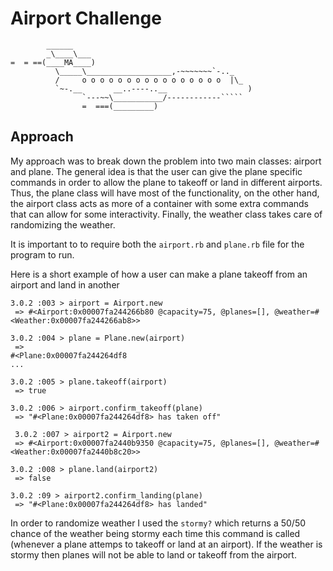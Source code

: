 Airport Challenge
=================

```
        ______
        _\____\___
=  = ==(____MA____)
          \_____\___________________,-~~~~~~~`-.._
          /     o o o o o o o o o o o o o o o o  |\_
          `~-.__       __..----..__                  )
                `---~~\___________/------------`````
                =  ===(_________)

```

Approach
---------

My approach was to break down the problem into two main classes: airport and plane. The general idea is that the user can give the plane specific commands in order to allow the plane to takeoff or land in different airports. Thus, the plane class will have most of the functionality, on the other hand, the airport class acts as more of a container with some extra commands that can allow for some interactivity. Finally, the weather class takes care of randomizing the weather. 

It is important to to require both the `airport.rb` and `plane.rb` file for the program to run.

Here is a short example of how a user can make a plane takeoff from an airport and land in another
```
3.0.2 :003 > airport = Airport.new
 => #<Airport:0x00007fa244266b80 @capacity=75, @planes=[], @weather=#<Weather:0x00007fa244266ab8>> 

3.0.2 :004 > plane = Plane.new(airport)
 => 
#<Plane:0x00007fa244264df8
... 

3.0.2 :005 > plane.takeoff(airport)
 => true 

3.0.2 :006 > airport.confirm_takeoff(plane)
 => "#<Plane:0x00007fa244264df8> has taken off"
 
 3.0.2 :007 > airport2 = Airport.new
 => #<Airport:0x00007fa2440b9350 @capacity=75, @planes=[], @weather=#<Weather:0x00007fa2440b8c20>> 

3.0.2 :008 > plane.land(airport2)
 => false 

3.0.2 :09 > airport2.confirm_landing(plane)
 => "#<Plane:0x00007fa244264df8> has landed" 
```

In order to randomize weather I used the `stormy?` which returns a 50/50 chance of the weather being stormy each time this command is called (whenever a plane attemps to takeoff or land at an airport). If the weather is stormy then planes will not be able to land or takeoff from the airport.